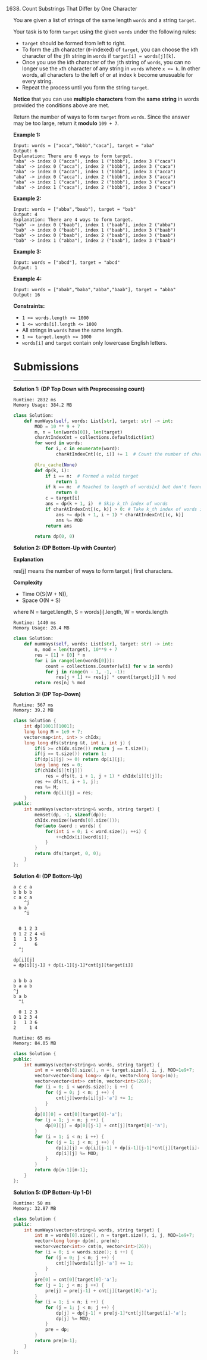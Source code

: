 1638. Count Substrings That Differ by One Character

You are given a list of strings of the same length `words` and a string `target`.

Your task is to form `target` using the given `words` under the following rules:

* `target` should be formed from left to right.
* To form the `i`th character (`0`-indexed) of `target`, you can choose the `k`th character of the `j`th string in `words` if `target[i] = words[j][k]`.
* Once you use the `k`th character of the `j`th string of `words`, you can no longer use the `x`th character of any string in `words` where `x <= k`. In other words, all characters to the left of or at index k become unusuable for every string.
* Repeat the process until you form the string `target`.

**Notice** that you can use **multiple characters** from the **same string** in words provided the conditions above are met.

Return the number of ways to form `target` from `words`. Since the answer may be too large, return it **modulo** `109 + 7`.

 

**Example 1:**
```
Input: words = ["acca","bbbb","caca"], target = "aba"
Output: 6
Explanation: There are 6 ways to form target.
"aba" -> index 0 ("acca"), index 1 ("bbbb"), index 3 ("caca")
"aba" -> index 0 ("acca"), index 2 ("bbbb"), index 3 ("caca")
"aba" -> index 0 ("acca"), index 1 ("bbbb"), index 3 ("acca")
"aba" -> index 0 ("acca"), index 2 ("bbbb"), index 3 ("acca")
"aba" -> index 1 ("caca"), index 2 ("bbbb"), index 3 ("acca")
"aba" -> index 1 ("caca"), index 2 ("bbbb"), index 3 ("caca")
```

**Example 2:**
```
Input: words = ["abba","baab"], target = "bab"
Output: 4
Explanation: There are 4 ways to form target.
"bab" -> index 0 ("baab"), index 1 ("baab"), index 2 ("abba")
"bab" -> index 0 ("baab"), index 1 ("baab"), index 3 ("baab")
"bab" -> index 0 ("baab"), index 2 ("baab"), index 3 ("baab")
"bab" -> index 1 ("abba"), index 2 ("baab"), index 3 ("baab")
```

**Example 3:**
```
Input: words = ["abcd"], target = "abcd"
Output: 1
```

**Example 4:**
```
Input: words = ["abab","baba","abba","baab"], target = "abba"
Output: 16
```

**Constraints:**

* `1 <= words.length <= 1000`
* `1 <= words[i].length <= 1000`
* All strings in `words` have the same length.
* `1 <= target.length <= 1000`
* `words[i]` and `target` contain only lowercase English letters.

# Submissions
---
**Solution 1: (DP Top Down with Preprocessing count)**
```
Runtime: 2832 ms
Memory Usage: 384.2 MB
```
```python
class Solution:
    def numWays(self, words: List[str], target: str) -> int:
        MOD = 10 ** 9 + 7
        m, n = len(words[0]), len(target)
        charAtIndexCnt = collections.defaultdict(int)
        for word in words:
            for i, c in enumerate(word):
                charAtIndexCnt[(c, i)] += 1  # Count the number of character `c` at index `i` of all words

        @lru_cache(None)
        def dp(k, i):
            if i == n:  # Formed a valid target
                return 1
            if k == m:  # Reached to length of words[x] but don't found any result
                return 0
            c = target[i]
            ans = dp(k + 1, i)  # Skip k_th index of words
            if charAtIndexCnt[(c, k)] > 0: # Take k_th index of words if found character `c` at index k_th
                ans += dp(k + 1, i + 1) * charAtIndexCnt[(c, k)]
                ans %= MOD
            return ans

        return dp(0, 0)
```

**Solution 2: (DP Bottom-Up with Counter)**

__Explanation__

res[j] means the number of ways to form target j first characters.


**Complexity**

* Time O(S(W + N)),
* Space O(N + S)

where N = target.length,
S = words[i].length,
W = words.length

```
Runtime: 1440 ms
Memory Usage: 20.4 MB
```
```python
class Solution:
    def numWays(self, words: List[str], target: str) -> int:
        n, mod = len(target), 10**9 + 7
        res = [1] + [0] * n
        for i in range(len(words[0])):
            count = collections.Counter(w[i] for w in words)
            for j in range(n - 1, -1, -1):
                res[j + 1] += res[j] * count[target[j]] % mod
        return res[n] % mod
```

**Solution 3: (DP Top-Down)**
```
Runtime: 567 ms
Memory: 39.2 MB
```
```c++
class Solution {
    int dp[1001][1001];
    long long M = 1e9 + 7;
    vector<map<int, int> > chIdx;
    long long dfs(string &t, int i, int j) {
        if(i >= chIdx.size()) return j == t.size();
        if(j == t.size()) return 1;
        if(dp[i][j] >= 0) return dp[i][j];
        long long res = 0;
        if(chIdx[i][t[j]])
            res = dfs(t, i + 1, j + 1) * chIdx[i][t[j]];
        res += dfs(t, i + 1, j);
        res %= M;
        return dp[i][j] = res;
    }
public:
    int numWays(vector<string>& words, string target) {
        memset(dp, -1, sizeof(dp));
        chIdx.resize((words[0].size()));
        for(auto &word : words) {
            for(int i = 0; i < word.size(); ++i) {
                ++chIdx[i][word[i]];
            }
        }
        return dfs(target, 0, 0);
    }
};
```

**Solution 4: (DP Bottom-Up)**

    a c c a
    b b b b
    c a c a
        ^j
    a b a
        ^i


      0 1 2 3
    0 1 2 2 4 <i
    1   1 3 5
    2       6
      ^j

    dp[i][j]
    = dp[i][j-1] + dp[i-1][j-1]*cnt[j][target[i]]


    a b b a
    b a a b
    ^j
    b a b
      ^i

      0 1 2 3
    0 1 2 3 4
    1   1 3 6
    2     1 4

```
Runtime: 65 ms
Memory: 84.05 MB
```
```c++
class Solution {
public:
    int numWays(vector<string>& words, string target) {
        int m = words[0].size(), n = target.size(), i, j, MOD=1e9+7;
        vector<vector<long long>> dp(n, vector<long long>(m));
        vector<vector<int>> cnt(m, vector<int>(26));
        for (i = 0; i < words.size(); i ++) {
            for (j = 0; j < m; j ++) {
                cnt[j][words[i][j]-'a'] += 1;
            }
        }
        dp[0][0] = cnt[0][target[0]-'a'];
        for (j = 1; j < m; j ++) {
            dp[0][j] = dp[0][j-1] + cnt[j][target[0]-'a'];
        }
        for (i = 1; i < n; i ++) {
            for (j = 1; j < m; j ++) {
                dp[i][j] = dp[i][j-1] + dp[i-1][j-1]*cnt[j][target[i]-'a'];
                dp[i][j] %= MOD;
            }
        }
        return dp[n-1][m-1];
    }
};
```

**Solution 5: (DP Bottom-Up 1-D)**
```
Runtime: 50 ms
Memory: 32.87 MB
```
```c++
class Solution {
public:
    int numWays(vector<string>& words, string target) {
        int m = words[0].size(), n = target.size(), i, j, MOD=1e9+7;
        vector<long long> dp(m), pre(m);
        vector<vector<int>> cnt(m, vector<int>(26));
        for (i = 0; i < words.size(); i ++) {
            for (j = 0; j < m; j ++) {
                cnt[j][words[i][j]-'a'] += 1;
            }
        }
        pre[0] = cnt[0][target[0]-'a'];
        for (j = 1; j < m; j ++) {
            pre[j] = pre[j-1] + cnt[j][target[0]-'a'];
        }
        for (i = 1; i < n; i ++) {
            for (j = 1; j < m; j ++) {
                dp[j] = dp[j-1] + pre[j-1]*cnt[j][target[i]-'a'];
                dp[j] %= MOD;
            }
            pre = dp;
        }
        return pre[m-1];
    }
};
```

